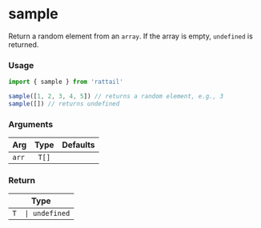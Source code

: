 # sample

Return a random element from an `array`. If the array is empty, `undefined` is returned.

### Usage

```ts
import { sample } from 'rattail'

sample([1, 2, 3, 4, 5]) // returns a random element, e.g., 3
sample([]) // returns undefined
```

### Arguments

| Arg   | Type  | Defaults |
| ----- | :---: | -------: |
| `arr` | `T[]` |          |

### Return

|       Type        |
| :---------------: |
| `T  \| undefined` |
